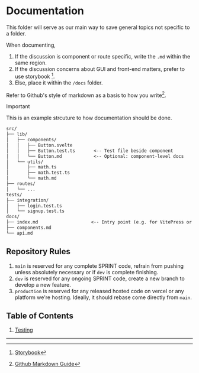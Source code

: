 # Documentation

This folder will serve as our main way to save general topics not specific to a folder.

When documenting,

  1. If the discussion is component or route specific, write the `.md` within the same region.
  2. If the discussion concerns about GUI and front-end matters, prefer to use storybook [^1].
  3. Else, place it within the `/docs` folder.

Refer to Github's style of markdown as a basis to how you write[^2].

> [!IMPORTANT] 
> This is an example strcuture to how documentation should be done.
>```txt
>src/
>├── lib/
> │   ├── components/
> │   │   ├── Button.svelte
> │   │   ├── Button.test.ts       <-- Test file beside component
> │   │   └── Button.md            <-- Optional: component-level docs
> │   └── utils/
> │       ├── math.ts
> │       ├── math.test.ts
> │       └── math.md
> ├── routes/
> │   └── ...
> tests/
> ├── integration/
> │   ├── login.test.ts
> │   └── signup.test.ts
> docs/
> ├── index.md                    <-- Entry point (e.g. for VitePress or mdsvex)
> ├── components.md
> └── api.md
>```

## Repository Rules

 1. `main` is reserved for any complete SPRINT code, refrain from pushing unless absolutely necessary or if `dev` is complete finishing.
 2. `dev` is reserved for any ongoing SPRINT code, create a new branch to develop a new feature. 
 3. `production` is reserved for any released hosted code on vercel or any platform we're hosting. Ideally, it should rebase come directly from `main`.

## Table of Contents

 1. [Testing](./testing.md)

---
[^1]: [Storybook](https://storybook.js.org/docs/get-started/frameworks/sveltekit)
[^2]: [Github Markdown Guide](https://docs.github.com/en/get-started/writing-on-github/getting-started-with-writing-and-formatting-on-github/basic-writing-and-formatting-syntax)
